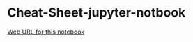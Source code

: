 # Cheat-Sheet-jupyter-notbook
[Web URL for this notebook](https://nbviewer.jupyter.org/github/KaiYueWong/Cheat-Sheet-jupyter-notbook/blob/master/Data%20Visualization.ipynb)
